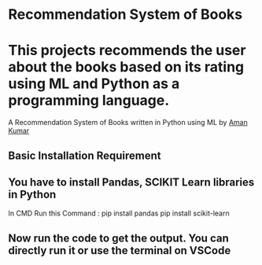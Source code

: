 # Recommendation System of Books

# This projects recommends the user about the books based on its rating using ML and Python as a programming language.

A Recommendation System of Books written in Python using ML by [Aman Kumar](https://github.com/amankumar100)

## Basic Installation Requirement
## You have to install Pandas, SCIKIT Learn libraries in Python
In CMD Run this Command : pip install pandas
pip install scikit-learn

## Now run the code to get the output. You can directly run it or use the terminal on VSCode